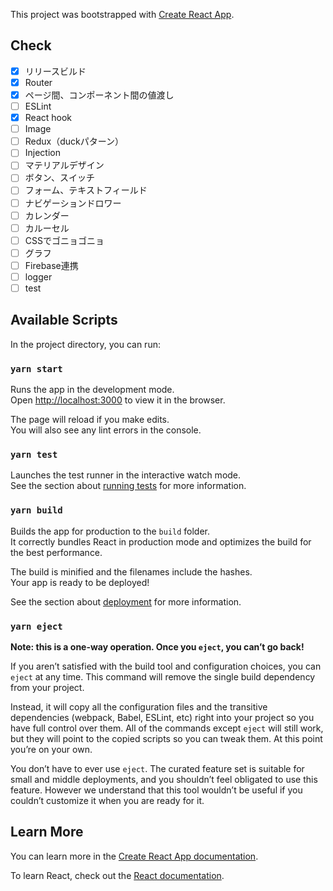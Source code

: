This project was bootstrapped with [Create React App](https://github.com/facebook/create-react-app).

## Check

- [x] リリースビルド
- [x] Router
- [x] ページ間、コンポーネント間の値渡し
- [ ] ESLint
- [x] React hook
- [ ] Image
- [ ] Redux（duckパターン）
- [ ] Injection
- [ ] マテリアルデザイン
- [ ] ボタン、スイッチ
- [ ] フォーム、テキストフィールド
- [ ] ナビゲーションドロワー
- [ ] カレンダー
- [ ] カルーセル
- [ ] CSSでゴニョゴニョ
- [ ] グラフ
- [ ] Firebase連携
- [ ] logger
- [ ] test

## Available Scripts

In the project directory, you can run:

### `yarn start`

Runs the app in the development mode.<br />
Open [http://localhost:3000](http://localhost:3000) to view it in the browser.

The page will reload if you make edits.<br />
You will also see any lint errors in the console.

### `yarn test`

Launches the test runner in the interactive watch mode.<br />
See the section about [running tests](https://facebook.github.io/create-react-app/docs/running-tests) for more information.

### `yarn build`

Builds the app for production to the `build` folder.<br />
It correctly bundles React in production mode and optimizes the build for the best performance.

The build is minified and the filenames include the hashes.<br />
Your app is ready to be deployed!

See the section about [deployment](https://facebook.github.io/create-react-app/docs/deployment) for more information.

### `yarn eject`

**Note: this is a one-way operation. Once you `eject`, you can’t go back!**

If you aren’t satisfied with the build tool and configuration choices, you can `eject` at any time. This command will remove the single build dependency from your project.

Instead, it will copy all the configuration files and the transitive dependencies (webpack, Babel, ESLint, etc) right into your project so you have full control over them. All of the commands except `eject` will still work, but they will point to the copied scripts so you can tweak them. At this point you’re on your own.

You don’t have to ever use `eject`. The curated feature set is suitable for small and middle deployments, and you shouldn’t feel obligated to use this feature. However we understand that this tool wouldn’t be useful if you couldn’t customize it when you are ready for it.

## Learn More

You can learn more in the [Create React App documentation](https://facebook.github.io/create-react-app/docs/getting-started).

To learn React, check out the [React documentation](https://reactjs.org/).
